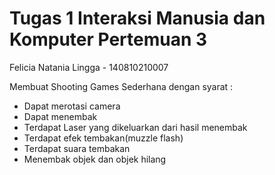 # Tugas 1 Interaksi Manusia dan Komputer Pertemuan 3

Felicia Natania Lingga - 140810210007

Membuat Shooting Games Sederhana dengan syarat :
- Dapat merotasi camera
- Dapat menembak
- Terdapat Laser yang dikeluarkan dari hasil menembak
- Terdapat efek tembakan(muzzle flash)
- Terdapat suara tembakan
- Menembak objek dan objek hilang
